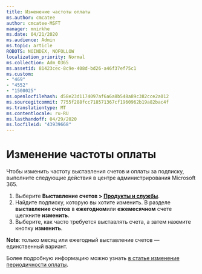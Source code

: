 ```yaml
---
title: Изменение частоты оплаты
ms.author: cmcatee
author: cmcatee-MSFT
manager: mnirkhe
ms.date: 04/21/2020
ms.audience: Admin
ms.topic: article
ROBOTS: NOINDEX, NOFOLLOW
localization_priority: Normal
ms.collection: Adm_O365
ms.assetid: 81423cec-8c9e-408d-bd26-a46f37ef75c1
ms.custom:
- "469"
- "4552"
- "1500025"
ms.openlocfilehash: d58e23d1174097af6a6a8b548a89c382cce2a012
ms.sourcegitcommit: 7755f288fcc718571367cf1960962b19a82bac4f
ms.translationtype: MT
ms.contentlocale: ru-RU
ms.lasthandoff: 04/29/2020
ms.locfileid: "43939668"
---
```

# <a name="change-how-often-you-pay"></a>Изменение частоты оплаты

Чтобы изменить частоту выставления счетов и оплаты за подписку, выполните следующие действия в центре администрирования Microsoft 365. 
1. Выберите **Выставление счетов > [Продукты и службы](https://go.microsoft.com/fwlink/p/?linkid=842054)**.
2. Найдите подписку, которую вы хотите изменить. В разделе **выставление счетов** в **ежегодном**или **ежемесячном** счете щелкните **изменить**. 
3. Выберите, как часто требуется выставлять счета, а затем нажмите кнопку **изменить**.

**Note**: только месяц или ежегодный выставление счетов — единственный вариант.

Более подробную информацию можно узнать [в статье изменение периодичности оплаты](https://docs.microsoft.com/microsoft-365/commerce/billing-and-payments/change-payment-frequency?view=o365-worldwide).
